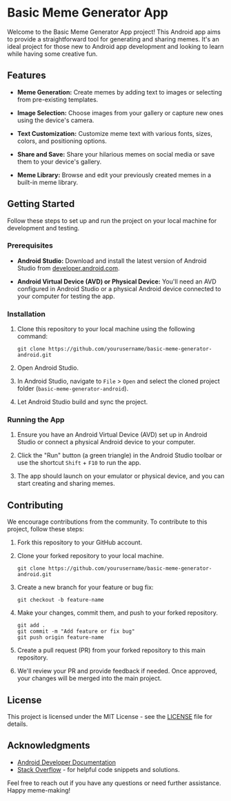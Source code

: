 # Basic Meme Generator App

Welcome to the Basic Meme Generator App project! This Android app aims to provide a straightforward tool for generating and sharing memes. It's an ideal project for those new to Android app development and looking to learn while having some creative fun.

## Features

- **Meme Generation:** Create memes by adding text to images or selecting from pre-existing templates.

- **Image Selection:** Choose images from your gallery or capture new ones using the device's camera.

- **Text Customization:** Customize meme text with various fonts, sizes, colors, and positioning options.

- **Share and Save:** Share your hilarious memes on social media or save them to your device's gallery.

- **Meme Library:** Browse and edit your previously created memes in a built-in meme library.

## Getting Started

Follow these steps to set up and run the project on your local machine for development and testing.

### Prerequisites

- **Android Studio:** Download and install the latest version of Android Studio from [developer.android.com](https://developer.android.com/studio).

- **Android Virtual Device (AVD) or Physical Device:** You'll need an AVD configured in Android Studio or a physical Android device connected to your computer for testing the app.

### Installation

1. Clone this repository to your local machine using the following command:

   ```
   git clone https://github.com/yourusername/basic-meme-generator-android.git
   ```

2. Open Android Studio.

3. In Android Studio, navigate to `File` > `Open` and select the cloned project folder (`basic-meme-generator-android`).

4. Let Android Studio build and sync the project.

### Running the App

1. Ensure you have an Android Virtual Device (AVD) set up in Android Studio or connect a physical Android device to your computer.

2. Click the "Run" button (a green triangle) in the Android Studio toolbar or use the shortcut `Shift` + `F10` to run the app.

3. The app should launch on your emulator or physical device, and you can start creating and sharing memes.

## Contributing

We encourage contributions from the community. To contribute to this project, follow these steps:

1. Fork this repository to your GitHub account.

2. Clone your forked repository to your local machine.

   ```
   git clone https://github.com/yourusername/basic-meme-generator-android.git
   ```

3. Create a new branch for your feature or bug fix:

   ```
   git checkout -b feature-name
   ```

4. Make your changes, commit them, and push to your forked repository.

   ```
   git add .
   git commit -m "Add feature or fix bug"
   git push origin feature-name
   ```

5. Create a pull request (PR) from your forked repository to this main repository.

6. We'll review your PR and provide feedback if needed. Once approved, your changes will be merged into the main project.

## License

This project is licensed under the MIT License - see the [LICENSE](LICENSE) file for details.

## Acknowledgments

- [Android Developer Documentation](https://developer.android.com/)
- [Stack Overflow](https://stackoverflow.com/) - for helpful code snippets and solutions.

Feel free to reach out if you have any questions or need further assistance. Happy meme-making!
